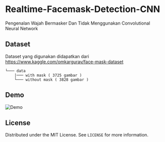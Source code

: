 # Realtime-Facemask-Detection-CNN

Pengenalan Wajah Bermasker Dan Tidak Menggunakan Convolutional Neural Network

## Dataset

Dataset yang digunakan didapatkan dari https://www.kaggle.com/omkargurav/face-mask-dataset

```
└─── data
    |─── with mask ( 3725 gambar )
    └─── without mask ( 3828 gambar )
```

## Demo

![Demo](README%20Images/demo.gif)

## License

Distributed under the MIT License. See `LICENSE` for more information.
